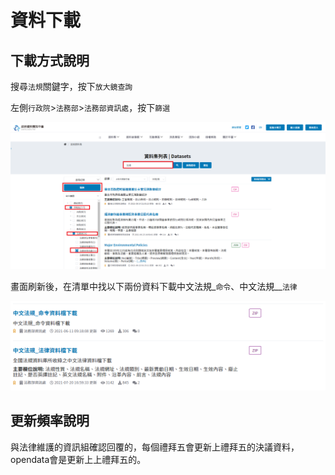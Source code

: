 # 資料下載

## 下載方式說明

搜尋`法規`關鍵字，按下`放大鏡查詢`

左側`行政院`>`法務部`>`法務部資訊處`，按下`篩選`

![image-20210828164143220](../images/image-20210828164143220.png)

畫面刷新後，在清單中找以下兩份資料下載中文法規_`命令`、中文法規__`法律`

![image-20210828164244168](../images/image-20210828164244168.png)

## 更新頻率說明

與法律維護的資訊組確認回覆的，每個禮拜五會更新上禮拜五的決議資料，opendata會是更新上上禮拜五的。
